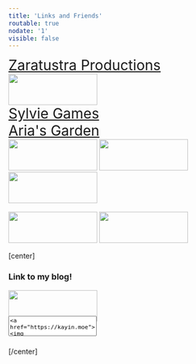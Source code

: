 ```yaml
---
title: 'Links and Friends'
routable: true
nodate: '1'
visible: false
---
```


<style>
	.img8831 {
		width:176px;
		height:62;
		image-rendering: pixelated;

	}

	.box8831 {
		zoom: 2;
	}

	.box8831>span {
		filter: drop-shadow(1px 1px black);
	}
</style>

<div class="linkbox">
	<a href="https://zaratustra.itch.io/"><div style="background: url(links/zara.png); background-repeat: no-repeat;" class="box8831">Zaratustra Productions</div></a>
	<a href="https://surasshu.com/"><img class="img8831" src="links/surasshu.gif"></a>
	<a href="https://sylvie.website/"><div style="background: url(links/sylvie.png)" class="box8831">Sylvie Games</div></a>
	<a href="https://aria.garden/"><div style="background: url(links/aria.png)" class="box8831">Aria's Garden</div></a>
</div>
<div class="linkbox">
	<a href="https://blog.aurahack.jp/"><img class="img8831" src="links/aurahack.gif"></a>
	<a href="https://doodlemancy.com/"><img class="img8831" src="links/doodlemancy.png"></a>
	<a href="https://itsmelilyv.com/"><img class="img8831" src="https://itsmelilyv.com/assets/site_image/itsmelilyv_88x31.gif"></a>
</div>
<br>
<div class="linkbox">
	<img class="img8831" src="links/iwasoncohost.gif">
	<img class="img8831" src="links/debian.gif">
</div>

[center]
### Link to my blog!
<img class="img8831" src="links/kayinworks.gif"><br>
<textarea name="buttoncode" class="center" aria-label="Button code" style="resize: none;margin-top: -25px; font-size: 0.7rem; width: 175px; height: 40px; margin-bottom: 0.5rem;"><a href="https://kayin.moe"><img src="https://kayin.moe/links/kayinworks.gif"></a></textarea>
[/center]
